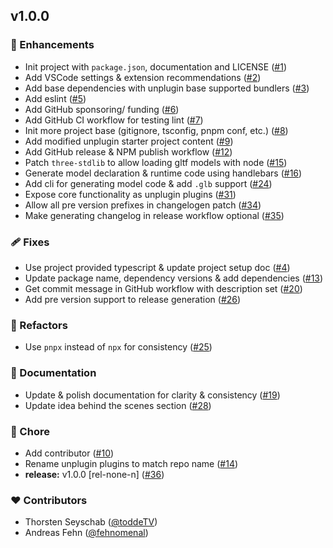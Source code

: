 
## v1.0.0


### 🚀 Enhancements

- Init project with `package.json`, documentation and LICENSE ([#1](https://github.com/toddeTV/gltf-type-toolkit/pull/1))
- Add VSCode settings & extension recommendations ([#2](https://github.com/toddeTV/gltf-type-toolkit/pull/2))
- Add base dependencies with unplugin base supported bundlers ([#3](https://github.com/toddeTV/gltf-type-toolkit/pull/3))
- Add eslint ([#5](https://github.com/toddeTV/gltf-type-toolkit/pull/5))
- Add GitHub sponsoring/ funding ([#6](https://github.com/toddeTV/gltf-type-toolkit/pull/6))
- Add GitHub CI workflow for testing lint ([#7](https://github.com/toddeTV/gltf-type-toolkit/pull/7))
- Init more project base (gitignore, tsconfig, pnpm conf, etc.) ([#8](https://github.com/toddeTV/gltf-type-toolkit/pull/8))
- Add modified unplugin starter project content ([#9](https://github.com/toddeTV/gltf-type-toolkit/pull/9))
- Add GitHub release & NPM publish workflow ([#12](https://github.com/toddeTV/gltf-type-toolkit/pull/12))
- Patch `three-stdlib` to allow loading gltf models with node ([#15](https://github.com/toddeTV/gltf-type-toolkit/pull/15))
- Generate model declaration & runtime code using handlebars ([#16](https://github.com/toddeTV/gltf-type-toolkit/pull/16))
- Add cli for generating model code & add `.glb` support ([#24](https://github.com/toddeTV/gltf-type-toolkit/pull/24))
- Expose core functionality as unplugin plugins ([#31](https://github.com/toddeTV/gltf-type-toolkit/pull/31))
- Allow all pre version prefixes in changelogen patch ([#34](https://github.com/toddeTV/gltf-type-toolkit/pull/34))
- Make generating changelog in release workflow optional ([#35](https://github.com/toddeTV/gltf-type-toolkit/pull/35))

### 🩹 Fixes

- Use project provided typescript & update project setup doc ([#4](https://github.com/toddeTV/gltf-type-toolkit/pull/4))
- Update package name, dependency versions & add dependencies ([#13](https://github.com/toddeTV/gltf-type-toolkit/pull/13))
- Get commit message in GitHub workflow with description set ([#20](https://github.com/toddeTV/gltf-type-toolkit/pull/20))
- Add pre version support to release generation ([#26](https://github.com/toddeTV/gltf-type-toolkit/pull/26))

### 💅 Refactors

- Use `pnpx` instead of `npx` for consistency ([#25](https://github.com/toddeTV/gltf-type-toolkit/pull/25))

### 📖 Documentation

- Update & polish documentation for clarity & consistency ([#19](https://github.com/toddeTV/gltf-type-toolkit/pull/19))
- Update idea behind the scenes section ([#28](https://github.com/toddeTV/gltf-type-toolkit/pull/28))

### 🏡 Chore

- Add contributor ([#10](https://github.com/toddeTV/gltf-type-toolkit/pull/10))
- Rename unplugin plugins to match repo name ([#14](https://github.com/toddeTV/gltf-type-toolkit/pull/14))
- **release:** v1.0.0 [rel-none-n] ([#36](https://github.com/toddeTV/gltf-type-toolkit/pull/36))

### ❤️ Contributors

- Thorsten Seyschab ([@toddeTV](http://github.com/toddeTV))
- Andreas Fehn ([@fehnomenal](http://github.com/fehnomenal))

